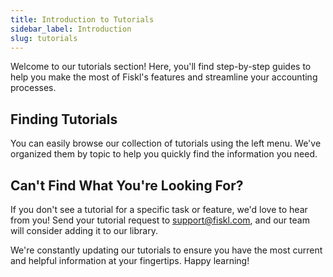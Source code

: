 ```yaml
---
title: Introduction to Tutorials
sidebar_label: Introduction
slug: tutorials
---
```


Welcome to our tutorials section! Here, you'll find step-by-step guides to help you make the most of Fiskl's features and streamline your accounting processes.

## Finding Tutorials

You can easily browse our collection of tutorials using the left menu. We've organized them by topic to help you quickly find the information you need.

## Can't Find What You're Looking For?

If you don't see a tutorial for a specific task or feature, we'd love to hear from you! Send your tutorial request to support@fiskl.com, and our team will consider adding it to our library.

We're constantly updating our tutorials to ensure you have the most current and helpful information at your fingertips. Happy learning!